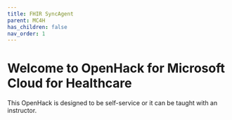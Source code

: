 ```yaml
---
title: FHIR SyncAgent
parent: MC4H
has_children: false
nav_order: 1
---
```


# Welcome to OpenHack for Microsoft Cloud for Healthcare
This OpenHack is designed to be self-service or it can be taught with an instructor.   
